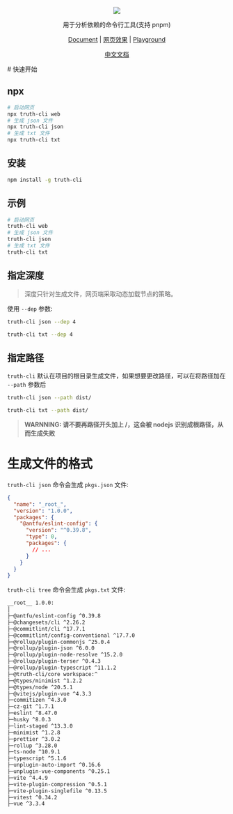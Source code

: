
<p align="center">
  <img src="https://plumbiu.github.io/blogImg/TruthCliLogo.png" />
</p>
<p align="center">用于分析依赖的命令行工具(支持 pnpm)</p>

<p align="center">
  <a href="https://github.com/truthRestorer/truth-cli/blob/main/docs/EN.md">Document</a> | 
	<a href="https://truth-cli.vercel.app/">网页效果</a> | 
  <a href="https://truth-cli-playground.vercel.app">Playground</a>
</p>

<p align="center">
  <a href="https://truthrestorer.github.io/truth-cli/">中文文档</a>
</p>
# 快速开始

## npx

```bash
# 启动网页
npx truth-cli web
# 生成 json 文件
npx truth-cli json
# 生成 txt 文件
npx truth-cli txt
```

## 安装

```bash
npm install -g truth-cli
```

## 示例

```bash
# 启动网页
truth-cli web
# 生成 json 文件
truth-cli json
# 生成 txt 文件
truth-cli txt
```
## 指定深度

> 深度只针对生成文件，网页端采取动态加载节点的策略。

使用 `--dep` 参数:

```bash
truth-cli json --dep 4
```

```bash
truth-cli txt --dep 4
```

## 指定路径

`truth-cli` 默认在项目的根目录生成文件，如果想要更改路径，可以在将路径加在 `--path` 参数后

```bash
truth-cli json --path dist/
```

```bash
truth-cli txt --path dist/
```

> **WARNNING: 请不要再路径开头加上 /，这会被 nodejs 识别成根路径，从而生成失败**

# 生成文件的格式

`truth-cli json` 命令会生成 `pkgs.json` 文件:

```json
{
  "name": "_root_",
  "version": "1.0.0",
  "packages": {
    "@antfu/eslint-config": {
      "version": "^0.39.8",
      "type": 0,
      "packages": {
        // ...
      }
    }
  }
}
```

`truth-cli tree` 命令会生成 `pkgs.txt` 文件:

```txt
__root__ 1.0.0:
│
├─@antfu/eslint-config ^0.39.8
├─@changesets/cli ^2.26.2
├─@commitlint/cli ^17.7.1
├─@commitlint/config-conventional ^17.7.0
├─@rollup/plugin-commonjs ^25.0.4
├─@rollup/plugin-json ^6.0.0
├─@rollup/plugin-node-resolve ^15.2.0
├─@rollup/plugin-terser ^0.4.3
├─@rollup/plugin-typescript ^11.1.2
├─@truth-cli/core workspace:^
├─@types/minimist ^1.2.2
├─@types/node ^20.5.1
├─@vitejs/plugin-vue ^4.3.3
├─commitizen ^4.3.0
├─cz-git ^1.7.1
├─eslint ^8.47.0
├─husky ^8.0.3
├─lint-staged ^13.3.0
├─minimist ^1.2.8
├─prettier ^3.0.2
├─rollup ^3.28.0
├─ts-node ^10.9.1
├─typescript ^5.1.6
├─unplugin-auto-import ^0.16.6
├─unplugin-vue-components ^0.25.1
├─vite ^4.4.9
├─vite-plugin-compression ^0.5.1
├─vite-plugin-singlefile ^0.13.5
├─vitest ^0.34.2
├─vue ^3.3.4
```